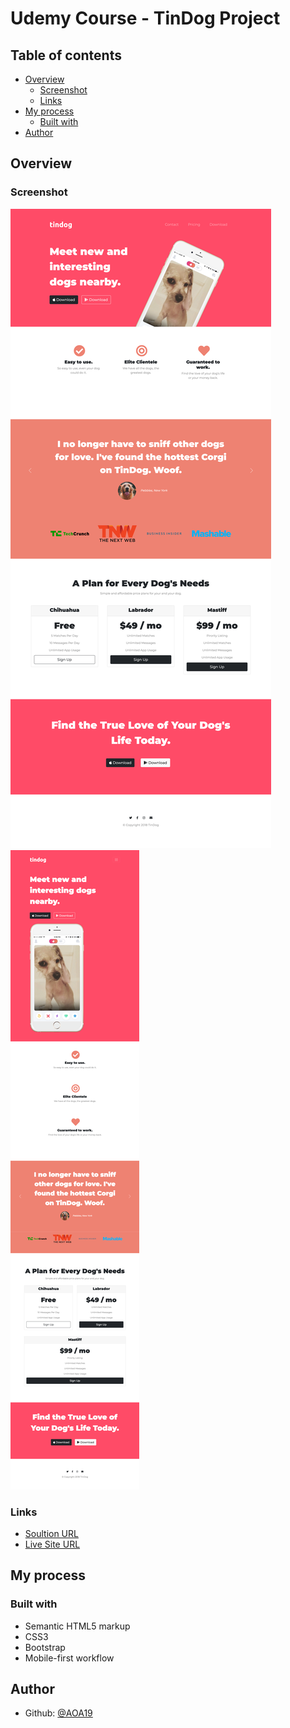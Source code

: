 # Udemy Course - TinDog Project



## Table of contents

- [Overview](#overview)
  - [Screenshot](#screenshot)
  - [Links](#links)
- [My process](#my-process)
  - [Built with](#built-with)
- [Author](#author)



## Overview

### Screenshot

![](./Screenshots/TinDog-Desktop.png)
![](./Screenshots/TinDog-Mobile.png)

### Links

- [Soultion URL](https://github.com/AOA19/HuddleLandingPage)
- [Live Site URL](https://aoa19.github.io/HuddleLandingPage/)

## My process

### Built with

- Semantic HTML5 markup
- CSS3
- Bootstrap 
- Mobile-first workflow

## Author

- Github: [@AOA19](https://github.com/AOA19)

